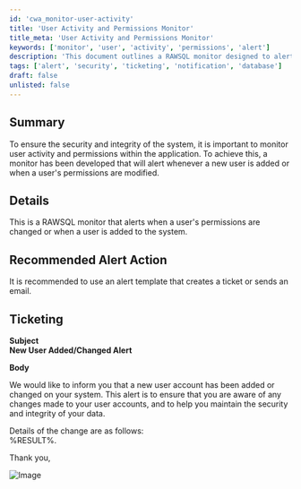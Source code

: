 ```yaml
---
id: 'cwa_monitor-user-activity'
title: 'User Activity and Permissions Monitor'
title_meta: 'User Activity and Permissions Monitor'
keywords: ['monitor', 'user', 'activity', 'permissions', 'alert']
description: 'This document outlines a RAWSQL monitor designed to alert administrators whenever a new user is added or when a user’s permissions are modified, ensuring the security and integrity of the system.'
tags: ['alert', 'security', 'ticketing', 'notification', 'database']
draft: false
unlisted: false
---
```

## Summary

To ensure the security and integrity of the system, it is important to monitor user activity and permissions within the application. To achieve this, a monitor has been developed that will alert whenever a new user is added or when a user's permissions are modified.

## Details

This is a RAWSQL monitor that alerts when a user's permissions are changed or when a user is added to the system.

## Recommended Alert Action

It is recommended to use an alert template that creates a ticket or sends an email.

## Ticketing

**Subject**  
**New User Added/Changed Alert**  

**Body**  

We would like to inform you that a new user account has been added or changed on your system. This alert is to ensure that you are aware of any changes made to your user accounts, and to help you maintain the security and integrity of your data.  

Details of the change are as follows:  
%RESULT%.  

Thank you,  

![Image](..\..\..\static\img\Admin---User-Permission-Changes-or-Creation\image_1.png)  


